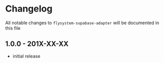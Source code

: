 # Changelog

All notable changes to `flysystem-supabase-adapter` will be documented in this file

## 1.0.0 - 201X-XX-XX

- initial release

